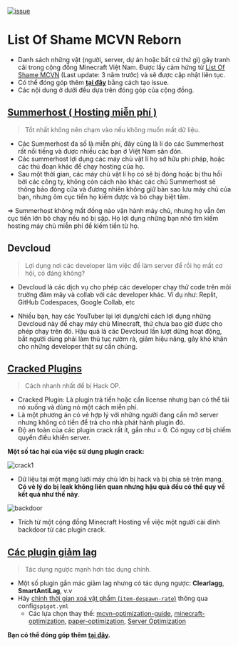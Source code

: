 [![issue](https://img.shields.io/badge/issue-here-yellow)](https://github.com/sysadminhater/list-of-shame-reborn/issues)
# List Of Shame MCVN Reborn
- Danh sách những vật (người, server, dự án hoặc bất cứ thứ gì) gây tranh cãi trong cộng đồng Minecraft Việt Nam. Được lấy cảm hứng từ [List Of Shame MCVN](https://github.com/HSGamer/list-of-shame-mcvn) (Last update: 3 năm trước) và sẽ được cập nhật liên tục.
- Có thể đóng góp thêm [**tại đây**](https://github.com/sysadminhater/list-of-shame-reborn/issues) bằng cách tạo issue.
- Các nội dung ở dưới đều dựa trên đóng góp của cộng đồng.

## [Summerhost ( Hosting miễn phí )](https://undefined.is-a.dev/summerhost/)
> Tốt nhất không nên chạm vào nếu không muốn mất dữ liệu.

* Các Summerhost đa số là miễn phí, đây cũng là lí do các Summerhost rất nổi tiếng và được nhiều các bạn ở Việt Nam săn đón.
* Các summerhost lợi dụng các máy chủ vật lí họ sở hữu phi pháp, hoặc các thủ đoạn khác để chạy hosting của họ.
* Sau một thời gian, các máy chủ vật lí họ có sẽ bị đóng hoặc bị thu hồi bởi các công ty, không còn cách nào khác các chủ Summerhost sẽ thông báo đóng cửa và đương nhiên không giữ bản sao lưu máy chủ của bạn, nhưng ôm cục tiền họ kiếm được và bỏ chạy biệt tăm.

=> Summerhost không mất đồng nào vận hành máy chủ, nhưng họ vẫn ôm cục tiền lớn bỏ chạy nếu nó bị sập. Họ lợi dụng những bạn nhỏ tìm kiếm hosting máy chủ miễn phí để kiếm tiền từ họ.

## Devcloud
> Lợi dụng nơi các developer làm việc để làm server để rồi họ mất cơ hội, có đáng không?

* Devcloud là các dịch vụ cho phép các developer chạy thử code trên môi trường đám mây và collab với các developer khác. Ví dụ như: Replit, GitHub Codespaces, Google Collab, etc

* Nhiều bạn, hay các YouTuber lại lợi dụng/chỉ cách lợi dụng những Devcloud này để chạy máy chủ Minecraft, thứ chưa bao giờ được cho phép chạy trên đó. Hậu quả là các Devcloud lần lượt dừng hoạt động, bắt người dùng phải làm thủ tục rườm rà, giảm hiệu năng, gây khó khăn cho những developer thật sự cần chúng.

## [Cracked Plugins](https://github.com/NotEnderVN/StopUsingCrackedPlugin)
> Cách nhanh nhất để bị Hack OP.

* Cracked Plugin: Là plugin trả tiền hoặc cần license nhưng bạn có thể tải nó xuống và dùng nó một cách miễn phí.
* Là một phương án có vẻ hợp lý với những người đang cần mở server nhưng không có tiền để trả cho nhà phát hành plugin đó. 
* Độ an toàn của các plugin crack rất ít, gần như = 0. Có nguy cơ bị chiếm quyền điều khiển server.

**Một số tác hại của việc sử dụng plugin crack:**

![crack1](https://files.asakacloud.vn/share/list-of-shame/leak1.png) 
* Dữ liệu tại một mạng lưới máy chủ lớn bị hack và bị chia sẻ trên mạng. **Có vẻ lý do bị leak không liên quan nhưng hậu quả đều có thể quy về kết quả như thế này**.


![backdoor](https://files.asakacloud.vn/share/list-of-shame/oceanbox1.png)
- Trích từ một cộng đồng Minecraft Hosting về việc một người cài dính backdoor từ các plugin crack.
## [Các plugin giảm lag](https://github.com/HSGamer/list-of-shame-mcvn?tab=readme-ov-file#:~:text=Plugin%20%27gi%E1%BA%A3m%20lag,%2C%20Server%20Optimization)
> Tác dụng ngược mạnh hơn tác dụng chính.

* Một số plugin gắn mác giảm lag nhưng có tác dụng ngược: **Clearlagg**, **SmartAntiLag**, v.v
* Hãy  [chỉnh thời gian xoá vật phẩm (`item-despawn-rate`)](https://www.spigotmc.org/wiki/spigot-configuration/#:~:text=Controls%20the%20number%20of%20ticks,longer%20until%20they%20de-spawn\).) thông qua config`spigot.yml`
  * Các lựa chọn thay thế: [mcvn-optimization-guide](https://minhh2792.is-a.dev/mcvn-optimization-guide/), [minecraft-optimization](https://github.com/YouHaveTrouble/minecraft-optimization), [paper-optimization](https://eternity.community/index.php/paper-optimization/), [Server Optimization](https://www.spigotmc.org/threads/283181/)

**Bạn có thể đóng góp thêm [tại đây](https://github.com/sysadminhater/list-of-shame-reborn/issues).**
